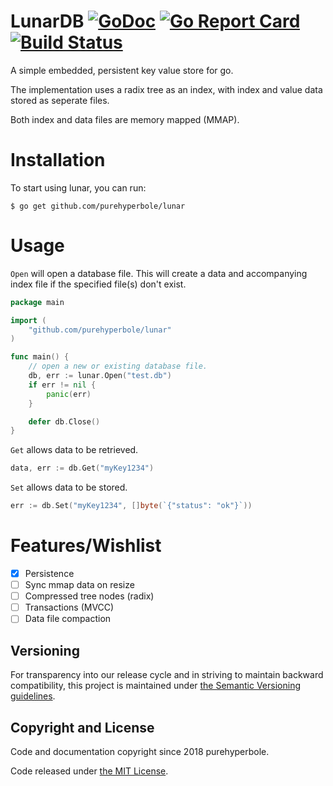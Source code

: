 # LunarDB [![GoDoc](https://godoc.org/github.com/purehyperbole/lunar?status.svg)](https://godoc.org/github.com/purehyperbole/lunar) [![Go Report Card](https://goreportcard.com/badge/github.com/purehyperbole/lunar)](https://goreportcard.com/report/github.com/purehyperbole/lunar) [![Build Status](https://travis-ci.org/purehyperbole/lunar.svg?branch=master)](https://travis-ci.org/purehyperbole/lunar)

A simple embedded, persistent key value store for go.

The implementation uses a radix tree as an index, with index and value data stored as seperate files.

Both index and data files are memory mapped (MMAP).

# Installation

To start using lunar, you can run:

`$ go get github.com/purehyperbole/lunar`

# Usage

`Open` will open a database file. This will create a data and accompanying index file if the specified file(s) don't exist.

```go
package main

import (
    "github.com/purehyperbole/lunar"
)

func main() {
    // open a new or existing database file.
    db, err := lunar.Open("test.db")
    if err != nil {
        panic(err)
    }

    defer db.Close()
}
```

`Get` allows data to be retrieved.

```go
data, err := db.Get("myKey1234")
```

`Set` allows data to be stored.

```go
err := db.Set("myKey1234", []byte(`{"status": "ok"}`))
```

# Features/Wishlist

- [x] Persistence
- [ ] Sync mmap data on resize
- [ ] Compressed tree nodes (radix)
- [ ] Transactions (MVCC)
- [ ] Data file compaction

## Versioning

For transparency into our release cycle and in striving to maintain backward
compatibility, this project is maintained under [the Semantic Versioning guidelines](http://semver.org/).

## Copyright and License

Code and documentation copyright since 2018 purehyperbole.

Code released under
[the MIT License](LICENSE).
